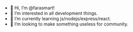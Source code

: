 - 👋 Hi, I’m @farasmart!
- 👀 I’m interested in all development things.
- 🌱 I’m currently learning js/nodejs/express/react.
- 💞️ I’m looking to make something useless for community.
